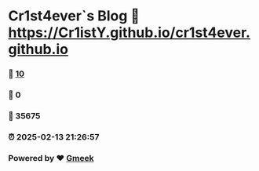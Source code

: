 # Cr1st4ever`s Blog :link: https://Cr1istY.github.io/cr1st4ever.github.io 
### :page_facing_up: [10](https://Cr1istY.github.io/cr1st4ever.github.io/tag.html) 
### :speech_balloon: 0 
### :hibiscus: 35675 
### :alarm_clock: 2025-02-13 21:26:57 
### Powered by :heart: [Gmeek](https://github.com/Meekdai/Gmeek)
